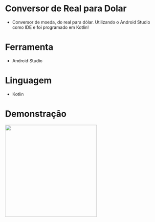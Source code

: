 # Conversor de Real para Dolar
- Conversor de moeda, do real para dólar. Utilizando o Android Studio como IDE e foi programado em Kotlin!

# Ferramenta
- Android Studio

# Linguagem

- Kotlin

# Demonstração

<image src="![GIF do projeto](https://github.com/VolpeBA/conversor-real-dolar/assets/53006149/47a1c2ff-6b70-4ee0-bd75-2beeb9217a62)" width="300px">
